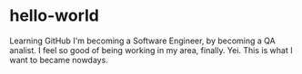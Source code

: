 # hello-world
Learning GitHub
I'm becoming a Software Engineer, by becoming a QA analist.
I feel so good of being working in my area, finally. Yei.
This is what I want to became nowdays.
